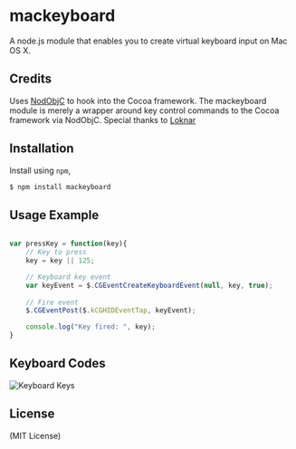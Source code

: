 # mackeyboard

A node.js module that enables you to create virtual keyboard input on Mac OS X.

## Credits
Uses [NodObjC](https://github.com/TooTallNate/NodObjC) to hook into the Cocoa framework. The mackeyboard module is merely a wrapper around key control commands to the Cocoa framework via NodObjC.
Special thanks to [Loknar](https://github.com/Loknar)

## Installation

Install using `npm`,

``` bash
$ npm install mackeyboard
```

## Usage Example
``` javascript

var pressKey = function(key){
    // Key to press
    key = key || 125;

    // Keyboard key event
    var keyEvent = $.CGEventCreateKeyboardEvent(null, key, true);
    
    // Fire event
    $.CGEventPost($.kCGHIDEventTap, keyEvent);

    console.log("Key fired: ", key);
}

```

## Keyboard Codes
![Keyboard Keys](https://raw.githubusercontent.com/ctwhome/node-mackeyboard/master/keyboardmac.png)

## License
(MIT License)